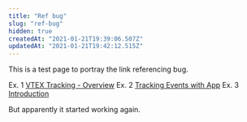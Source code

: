 ```yaml
---
title: "Ref bug"
slug: "ref-bug"
hidden: true
createdAt: "2021-01-21T19:39:06.507Z"
updatedAt: "2021-01-21T19:42:12.515Z"
---
```

This is a test page to portray the link referencing bug.

Ex. 1 [VTEX Tracking - Overview](ref:vtex-tracking-overview) 
Ex. 2 [Tracking Events with App](ref:vtex-log-tracking-events-with-app)
Ex. 3 [Introduction](doc:getting-started) 

But apparently it started working again.